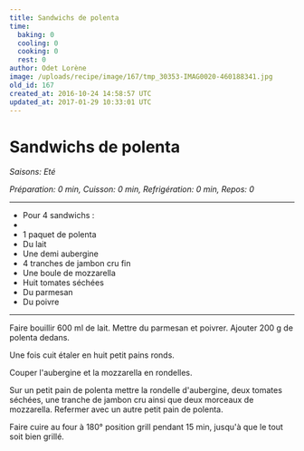 ```yaml
---
title: Sandwichs de polenta
time:
  baking: 0
  cooling: 0
  cooking: 0
  rest: 0
author: Odet Lorène
image: /uploads/recipe/image/167/tmp_30353-IMAG0020-460188341.jpg
old_id: 167
created_at: 2016-10-24 14:58:57 UTC
updated_at: 2017-01-29 10:33:01 UTC
---
```


# Sandwichs de polenta

_Saisons: Eté_

_Préparation: 0 min, Cuisson: 0 min, Refrigération: 0 min, Repos: 0_

---

- Pour 4 sandwichs :
-
- 1 paquet de polenta
- Du lait
- Une demi aubergine
- 4 tranches de jambon cru fin
- Une boule de mozzarella
- Huit tomates séchées
- Du parmesan
- Du poivre

---

Faire bouillir 600 ml de lait. Mettre du parmesan et poivrer. Ajouter 200 g de polenta dedans.

Une fois cuit étaler en huit petit pains ronds.

Couper l'aubergine et la mozzarella en rondelles.

Sur un petit pain de polenta mettre la rondelle d'aubergine, deux tomates séchées, une tranche de jambon cru ainsi que deux morceaux de mozzarella. Refermer avec un autre petit pain de polenta.

Faire cuire au four à 180° position grill pendant 15 min, jusqu'à que le tout soit bien grillé.
